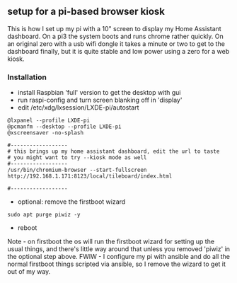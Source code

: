 
## setup for a pi-based browser kiosk

This is how I set up my pi with a 10" screen to display my Home Assistant dashboard.  On a pi3 the system boots and runs chrome rather quickly.  On an original zero with a usb wifi dongle it takes a minute or two to get to the dashboard finally, but it is quite stable and low power using a zero for a web kiosk.

### Installation

* install Raspbian 'full' version to get the desktop with gui
* run raspi-config and turn screen blanking off in 'display'
* edit /etc/xdg/lxsession/LXDE-pi/autostart

```
@lxpanel --profile LXDE-pi
@pcmanfm --desktop --profile LXDE-pi
@xscreensaver -no-splash

#------------------
# this brings up my home assistant dashboard, edit the url to taste
# you might want to try --kiosk mode as well
#------------------
/usr/bin/chromium-browser --start-fullscreen http://192.168.1.171:8123/local/tileboard/index.html

#------------------
```

* optional: remove the firstboot wizard
```
sudo apt purge piwiz -y
```

* reboot

Note - on firstboot the os will run the firstboot wizard for setting up the usual things, and there's little way around that unless you removed 'piwiz' in the optional step above.  FWIW - I configure my pi with ansible and do all the normal firstboot things scripted via ansible, so I remove the wizard to get it out of my way.
